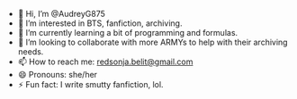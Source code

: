 - 👋 Hi, I’m @AudreyG875
- 👀 I’m interested in BTS, fanfiction, archiving.
- 🌱 I’m currently learning a bit of programming and formulas.
- 💞️ I’m looking to collaborate with more ARMYs to help with their archiving needs.
- 📫 How to reach me: redsonja.belit@gmail.com
- 😄 Pronouns: she/her
- ⚡ Fun fact: I write smutty fanfiction, lol.

<!---
AudreyG875/AudreyG875 is a ✨ special ✨ repository because its `README.md` (this file) appears on your GitHub profile.
You can click the Preview link to take a look at your changes.
--->
